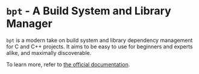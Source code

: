 # `bpt` - A Build System and Library Manager

`bpt` is a modern take on build system and library dependency management for C
and C++ projects. It aims to be easy to use for beginners and experts alike,
and maximally discoverable.

To learn more, refer to [the official
documentation](https://vector-of-bool.github.io/docs/bpt/index.html).